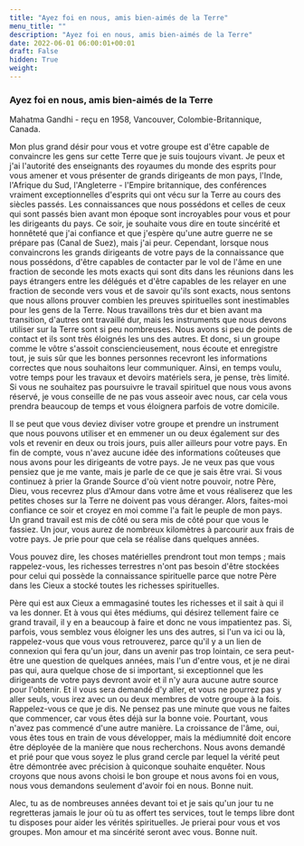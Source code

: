 ```yaml
---
title: "Ayez foi en nous, amis bien-aimés de la Terre"
menu_title: ""
description: "Ayez foi en nous, amis bien-aimés de la Terre"
date: 2022-06-01 06:00:01+00:01
draft: False
hidden: True
weight:
---
```

### Ayez foi en nous, amis bien-aimés de la Terre

Mahatma Gandhi - reçu en 1958, Vancouver, Colombie-Britannique, Canada.

Mon plus grand désir pour vous et votre groupe est d'être capable de convaincre les gens sur cette Terre que je suis toujours vivant. Je peux et j'ai l'autorité des enseignants des royaumes du monde des esprits pour vous amener et vous présenter de grands dirigeants de mon pays, l'Inde, l'Afrique du Sud, l'Angleterre - l'Empire britannique, des conférences vraiment exceptionnelles d'esprits qui ont vécu sur la Terre au cours des siècles passés. Les connaissances que nous possédons et celles de ceux qui sont passés bien avant mon époque sont incroyables pour vous et pour les dirigeants du pays. Ce soir, je souhaite vous dire en toute sincérité et honnêteté que j'ai confiance et que j'espère qu'une autre guerre ne se prépare pas (Canal de Suez), mais j'ai peur. Cependant, lorsque nous convaincrons les grands dirigeants de votre pays de la connaissance que nous possédons, d'être capables de contacter par le vol de l'âme en une fraction de seconde les mots exacts qui sont dits dans les réunions dans les pays étrangers entre les délégués et d'être capables de les relayer en une fraction de seconde vers vous et de savoir qu'ils sont exacts, nous sentons que nous allons prouver combien les preuves spirituelles sont inestimables pour les gens de la Terre. Nous travaillons très dur et bien avant ma transition, d'autres ont travaillé dur, mais les instruments que nous devons utiliser sur la Terre sont si peu nombreuses. Nous avons si peu de points de contact et ils sont très éloignés les uns des autres. Et donc, si un groupe comme le vôtre s'assoit consciencieusement, nous écoute et enregistre tout, je suis sûr que les bonnes personnes recevront les informations correctes que nous souhaitons leur communiquer. Ainsi, en temps voulu, votre temps pour les travaux et devoirs matériels sera, je pense, très limité. Si vous ne souhaitez pas poursuivre le travail spirituel que nous vous avons réservé, je vous conseille de ne pas vous asseoir avec nous, car cela vous prendra beaucoup de temps et vous éloignera parfois de votre domicile.

Il se peut que vous deviez diviser votre groupe et prendre un instrument que nous pouvons utiliser et en emmener un ou deux également sur des vols et revenir en deux ou trois jours, puis aller ailleurs pour votre pays. En fin de compte, vous n'avez aucune idée des informations coûteuses que nous avons pour les dirigeants de votre pays. Je ne veux pas que vous pensiez que je me vante, mais je parle de ce que je sais être vrai. Si vous continuez à prier la Grande Source d'où vient notre pouvoir, notre Père, Dieu, vous recevrez plus d'Amour dans votre âme et vous réaliserez que les petites choses sur la Terre ne doivent pas vous déranger. Alors, faites-moi confiance ce soir et croyez en moi comme l'a fait le peuple de mon pays. Un grand travail est mis de côté ou sera mis de côté pour que vous le fassiez. Un jour, vous aurez de nombreux kilomètres à parcourir aux frais de votre pays. Je prie pour que cela se réalise dans quelques années.

Vous pouvez dire, les choses matérielles prendront tout mon temps ; mais rappelez-vous, les richesses terrestres n'ont pas besoin d'être stockées pour celui qui possède la connaissance spirituelle parce que notre Père dans les Cieux a stocké toutes les richesses spirituelles.

Père qui est aux Cieux a emmagasiné toutes les richesses et il sait à qui il va les donner. Et à vous qui êtes médiums, qui désirez tellement faire ce grand travail, il y en a beaucoup à faire et donc ne vous impatientez pas. Si, parfois, vous semblez vous éloigner les uns des autres, si l'un va ici ou là, rappelez-vous que vous vous retrouverez, parce qu'il y a un lien de connexion qui fera qu'un jour, dans un avenir pas trop lointain, ce sera peut-être une question de quelques années, mais l'un d'entre vous, et je ne dirai pas qui, aura quelque chose de si important, si exceptionnel que les dirigeants de votre pays devront avoir et il n'y aura aucune autre source pour l'obtenir. Et il vous sera demandé d'y aller, et vous ne pourrez pas y aller seuls, vous irez avec un ou deux membres de votre groupe à la fois. Rappelez-vous ce que je dis. Ne pensez pas une minute que vous ne faites que commencer, car vous êtes déjà sur la bonne voie. Pourtant, vous n'avez pas commencé d'une autre manière. La croissance de l'âme, oui, vous êtes tous en train de vous développer, mais la médiumnité doit encore être déployée de la manière que nous recherchons. Nous avons demandé et prié pour que vous soyez le plus grand cercle par lequel la vérité peut être démontrée avec précision à quiconque souhaite enquêter. Nous croyons que nous avons choisi le bon groupe et nous avons foi en vous, nous vous demandons seulement d'avoir foi en nous. Bonne nuit.

Alec, tu as de nombreuses années devant toi et je sais qu'un jour tu ne regretteras jamais le jour où tu as offert tes services, tout le temps libre dont tu disposes pour aider les vérités spirituelles. Je prierai pour vous et vos groupes. Mon amour et ma sincérité seront avec vous. Bonne nuit.
